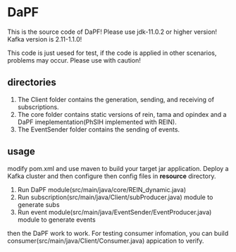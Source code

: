 # DaPF
This is the source code of DaPF!
Please use jdk-11.0.2 or higher version!
Kafka version is 2.11-1.1.0!

This code is just uesed for test, if the code is applied in other scenarios, problems may occur. Please use with caution!

## directories
1. The Client folder contains the generation, sending, and receiving of subscriptions. 
2. The core folder contains static versions of rein, tama and opindex and a DaPF imeplementation(PhSIH implemented with REIN). 
3. The EventSender folder contains the sending of events.

## usage
modify pom.xml and use maven to build your target jar application. Deploy a Kafka cluster and then configure then config files in **resource** directory. 
1. Run DaPF module(src/main/java/core/REIN_dynamic.java) 
2. Run subscription(src/main/java/Client/subProducer.java) module to generate subs
3. Run event module(src/main/java/EventSender/EventProducer.java) module to generate events

then the DaPF work to work. For testing consumer infomation, you can build consumer(src/main/java/Client/Consumer.java) appication to verify.